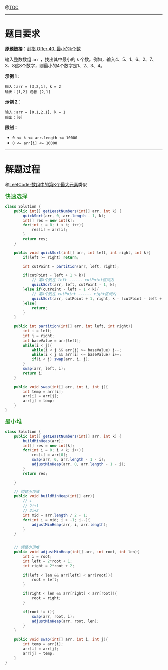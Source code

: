 @[TOC](目录)

***

# 题目要求

**原题链接**：[剑指 Offer 40. 最小的k个数](https://leetcode-cn.com/problems/zui-xiao-de-kge-shu-lcof/)

输入整数数组 `arr` ，找出其中最小的 `k` 个数。例如，输入4、5、1、6、2、7、3、8这8个数字，则最小的4个数字是1、2、3、4。

**示例 1**：

```
输入：arr = [3,2,1], k = 2
输出：[1,2] 或者 [2,1]
```

**示例 2**：

```
输入：arr = [0,1,2,1], k = 1
输出：[0]
```

**限制：**

- `0 <= k <= arr.length <= 10000`
- `0 <= arr[i] <= 10000`

***

# 解题过程

和[LeetCode-数组中的第K个最大元素](https://blog.csdn.net/qyb19970829/article/details/113002352)类似

<font color=green size=4>快速选择</font>

```java
class Solution {
    public int[] getLeastNumbers(int[] arr, int k) {
        quickSort(arr, 0, arr.length - 1, k);
        int[] res = new int[k];
        for(int i = 0; i < k; i++){
            res[i] = arr[i];
        }
        return res;
    }

    public void quickSort(int[] arr, int left, int right, int k){
        if(left >= right) return;

        int cutPoint = partition(arr, left, right);

        if(cutPoint - left + 1 > k){
            // 第k个数在 left ------ cutPoint区间内
            quickSort(arr, left, cutPoint - 1, k);
        }else if(cutPoint - left + 1 < k){
            // 第k个数在 cutPoint ------ right区间内
            quickSort(arr, cutPoint + 1, right, k - (cutPoint - left + 1));
        }else{
            return;
        }
    }

    public int partition(int[] arr, int left, int right){
        int i = left;
        int j = right;
        int baseValue = arr[left];
        while(i < j){
            while(i < j && arr[j] >= baseValue) j--;
            while(i < j && arr[i] <= baseValue) i++;
            if(i < j) swap(arr, i, j);
        }
        swap(arr, left, i);
        return i;
    }

    public void swap(int[] arr, int i, int j){
        int temp = arr[i];
        arr[i] = arr[j];
        arr[j] = temp;
    }
}
```

<font color=green size=4>最小堆</font>

```java
class Solution {
    public int[] getLeastNumbers(int[] arr, int k) {
        buildMinHeap(arr);
        int[] res = new int[k];
        for(int i = 0; i < k; i++){
            res[i] = arr[0];
            swap(arr, 0, arr.length - 1 - i);
            adjustMinHeap(arr, 0, arr.length - 1 - i);
        }
        return res;

    }

    // 构建小顶堆
    public void buildMinHeap(int[] arr){
        // i
        // 2i+1
        // 2i+2
        int mid = arr.length / 2 - 1;
        for(int i = mid; i > -1; i--){
            adjustMinHeap(arr, i, arr.length);
        }
    }


    // 调整小顶堆
    public void adjustMinHeap(int[] arr, int root, int len){
        int i = root;
        int left = 2*root + 1;
        int right = 2*root + 2;
        
        if(left < len && arr[left] < arr[root]){
            root = left;
        }

        if(right < len && arr[right] < arr[root]){
            root = right;
        }

        if(root != i){
            swap(arr, root, i);
            adjustMinHeap(arr, root, len);
        }
    }

    public void swap(int[] arr, int i, int j){
        int temp = arr[i];
        arr[i] = arr[j];
        arr[j] = temp;
    }
}
```

